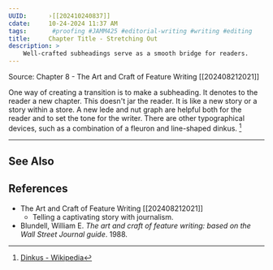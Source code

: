 ```yaml
---
UUID:      ›[[202410240837]] 
cdate:     10-24-2024 11:37 AM
tags:       #proofing #JAMM425 #editorial-writing #writing #editing 
title:     Chapter Title - Stretching Out
description: >
    Well-crafted subheadings serve as a smooth bridge for readers.
---
```

Source: Chapter 8 - The Art and Craft of Feature Writing [[202408212021]]

One way of creating a transition is to make a subheading. It denotes to the reader a new chapter. This doesn't jar the reader. It is like a new story or a story within a store. A new lede and nut graph are helpful both for the reader and to set the tone for the writer. There are other typographical devices, such as a combination of a fleuron and line-shaped dinkus. [^1] 

----------------------------------
## See Also


## References
- The Art and Craft of Feature Writing [[202408212021]]
     - Telling a captivating story with journalism.
 - Blundell, William E. _The art and craft of feature writing: based on the Wall Street Journal guide_. 1988. 
[^1]: [Dinkus - Wikipedia](https://en.wikipedia.org/wiki/Dinkus)